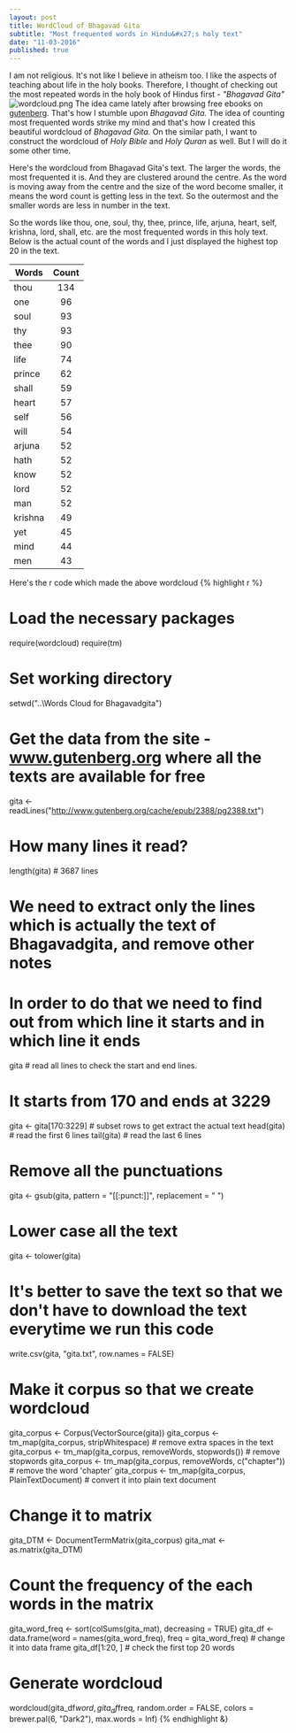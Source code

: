 ```yaml
---
layout: post
title: WordCloud of Bhagavad Gita
subtitle: "Most frequented words in Hindu&#x27;s holy text"
date: "11-03-2016"
published: true
---
```



I am not religious. It's not like I believe in atheism too. I like the aspects of teaching about life in the holy books. Therefore,
I thought of checking out the most repeated words in the holy book of Hindus first - _"Bhagavad Gita"_
![wordcloud.png]({{site.baseurl}}/img/wordcloud.png)
The idea came lately after browsing free ebooks on [gutenberg](http://www.gutenberg.org/). That's how I stumble
upon _Bhagavad Gita._ The idea of counting most frequented words strike my mind and that's how I created this beautiful wordcloud of
_Bhagavad Gita._ On the similar path, I want to construct the wordcloud of _Holy Bible_ and _Holy Quran_ as well. But I will do it some other time. 

Here's the wordcloud from Bhagavad Gita's text. The larger the words, the most frequented it is. And they are clustered around
the centre. As the word is moving away from the centre and the size of the word become smaller, it means the word count is getting less in the text. So the outermost and the smaller words are less in number in the text.

So the words like thou, one, soul, thy, thee, prince, life, arjuna, heart, self, krishna, lord, shall, etc. are the most frequented words
in this holy text. Below is the actual count of the words and I just displayed the highest top 20 in the text. 

| Words        | Count          |
| ------------- |:-------------:|
| thou     | 134 |
| one      | 96      |
| soul | 93      |
| thy | 93 |
| thee | 90 |
| life | 74 |
| prince | 62 |
| shall | 59 |
| heart | 57 |
| self | 56 |
| will | 54 |
| arjuna | 52 |
| hath | 52 |
| know | 52 |
| lord | 52 |
| man | 52 | 
| krishna | 49 |
| yet | 45 |
| mind | 44 |
| men | 43 |

Here's the r code which made the above wordcloud
{% highlight r %}
# Load the necessary packages
require(wordcloud)
require(tm)
# Set working directory
setwd("..\\Words Cloud for Bhagavadgita")

# Get the data from the site - www.gutenberg.org where all the texts are available for free
gita <- readLines("http://www.gutenberg.org/cache/epub/2388/pg2388.txt")
# How many lines it read?
length(gita) # 3687 lines
# We need to extract only the lines which is actually the text of Bhagavadgita, and remove other notes
# In order to do that we need to find out from which line it starts and in which line it ends
gita # read all lines to check the start and end lines. 
# It starts from 170 and ends at 3229
gita <- gita[170:3229] # subset rows to get extract the actual text
head(gita) # read the first 6 lines
tail(gita) # read the last 6 lines
# Remove all the punctuations
gita <- gsub(gita, pattern = "[[:punct:]]", replacement = " ")
# Lower case all the text
gita <- tolower(gita)
# It's better to save the text so that we don't have to download the text everytime we run this code
write.csv(gita, "gita.txt", row.names = FALSE)
# Make it corpus so that we create wordcloud
gita_corpus <- Corpus(VectorSource(gita))
gita_corpus <- tm_map(gita_corpus, stripWhitespace) # remove extra spaces in the text
gita_corpus <- tm_map(gita_corpus, removeWords, stopwords()) # remove stopwords
gita_corpus <- tm_map(gita_corpus, removeWords, c("chapter")) # remove the word 'chapter'
gita_corpus <- tm_map(gita_corpus, PlainTextDocument) # convert it into plain text document
# Change it to matrix
gita_DTM <- DocumentTermMatrix(gita_corpus) 
gita_mat <- as.matrix(gita_DTM)
# Count the frequency of the each words in the matrix
gita_word_freq <- sort(colSums(gita_mat), decreasing = TRUE) 
gita_df <- data.frame(word = names(gita_word_freq), freq = gita_word_freq) # change it into data frame
gita_df[1:20, ] # check the first top 20 words
# Generate wordcloud
wordcloud(gita_df$word, gita_df$freq, random.order = FALSE, colors = brewer.pal(6, "Dark2"), max.words = Inf)
{% endhighlight &}
